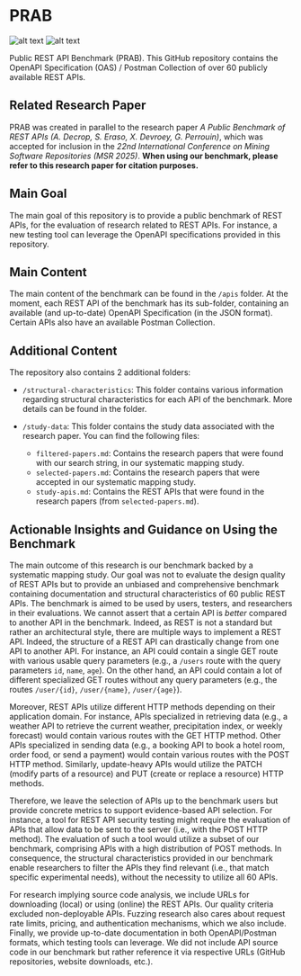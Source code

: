 # PRAB

![alt text](https://img.shields.io/badge/Benchmark_Contains-60_REST_APIs-brightgreen.svg) ![alt text](https://img.shields.io/badge/Documentation_Formats-OpenAPI_Specification_|_Postman_Collection-purple.svg)

Public REST API Benchmark (PRAB). This GitHub repository contains the OpenAPI Specification (OAS) / Postman Collection of over 60 publicly available REST APIs.

## Related Research Paper

PRAB was created in parallel to the research paper *A Public Benchmark of REST APIs (A. Decrop, S. Eraso, X. Devroey, G. Perrouin)*, which was accepted for inclusion in the *22nd International Conference on Mining Software Repositories (MSR 2025)*. **When using our benchmark, please refer to this research paper for citation purposes.**

## Main Goal

The main goal of this repository is to provide a public benchmark of REST APIs, for the evaluation of research related to REST APIs. For instance, a new testing tool can leverage the OpenAPI specifications provided in this repository.

## Main Content

The main content of the benchmark can be found in the `/apis` folder. At the moment, each REST API of the benchmark has its sub-folder, containing an available (and up-to-date) OpenAPI Specification (in the JSON format). Certain APIs also have an available Postman Collection.

## Additional Content

The repository also contains 2 additional folders:

- `/structural-characteristics`: This folder contains various information regarding structural characteristics for each API of the benchmark. More details can be found in the folder.

- `/study-data`: This folder contains the study data associated with the research paper. You can find the following files:
    - `filtered-papers.md`: Contains the research papers that were found with our search string, in our systematic mapping study.
    - `selected-papers.md`: Contains the research papers that were accepted in our systematic mapping study.
    - `study-apis.md`: Contains the REST APIs that were found in the research papers (from `selected-papers.md`).
 
## Actionable Insights and Guidance on Using the Benchmark

The main outcome of this research is our benchmark backed by a systematic mapping study. Our goal was not to evaluate the design quality of REST APIs but to provide an unbiased and comprehensive benchmark containing documentation and structural characteristics of 60 public REST APIs. The benchmark is aimed to be used by users, testers, and researchers in their evaluations. We cannot assert that a certain API is *better* compared to another API in the benchmark. Indeed, as REST is not a standard but rather an architectural style, there are multiple ways to implement a REST API. Indeed, the structure of a REST API can drastically change from one API to another API. For instance, an API could contain a single GET route with various usable query parameters (e.g., a `/users` route with the query parameters `id`, `name`, `age`). On the other hand, an API could contain a lot of different specialized GET routes without any query parameters (e.g., the routes `/user/{id}`, `/user/{name}`, `/user/{age}`).

Moreover, REST APIs utilize different HTTP methods depending on their application domain. For instance, APIs specialized in retrieving data (e.g., a weather API to retrieve the current weather, precipitation index, or weekly forecast) would contain various routes with the GET HTTP method. Other APIs specialized in sending data (e.g., a booking API to book a hotel room, order food, or send a payment) would contain various routes with the POST HTTP method. Similarly, update-heavy APIs would utilize the PATCH (modify parts of a resource) and PUT (create or replace a resource) HTTP methods.

Therefore, we leave the selection of APIs up to the benchmark users but provide concrete metrics to support evidence-based API selection. For instance, a tool for REST API security testing might require the evaluation of APIs that allow data to be sent to the server (i.e., with the POST HTTP method). The evaluation of such a tool would utilize a subset of our benchmark, comprising APIs with a high distribution of POST methods. In consequence, the structural characteristics provided in our benchmark enable researchers to filter the APIs they find relevant (i.e., that match specific experimental needs), without the necessity to utilize all 60 APIs.

For research implying source code analysis, we include URLs for downloading (local) or using (online) the REST APIs. Our quality criteria excluded non-deployable APIs. Fuzzing research also cares about request rate limits, pricing, and authentication mechanisms, which we also include. Finally, we provide up-to-date documentation in both OpenAPI/Postman formats, which testing tools can leverage. We did not include API source code in our benchmark but rather reference it via respective URLs (GitHub repositories, website downloads, etc.).
